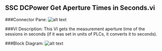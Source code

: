 ## **SSC DCPower Get Aperture Times in Seconds.vi**
###Connector Pane:
![alt text](/DCPower/SSC%20DCPower/Measure/SSC%20DCPower%20Get%20Aperture%20Times%20in%20Seconds.vic.png "SSC DCPower Get Aperture Times in Seconds.vi connector pane")

###VI Description:
This VI gets the measurement aperture time of the sessions in seconds (if it was set in units of PLCs, it converts it to seconds).

###Block Diagram:
![alt text](/DCPower/SSC%20DCPower/Measure/SSC%20DCPower%20Get%20Aperture%20Times%20in%20Seconds.vid.png "SSC DCPower Get Aperture Times in Seconds.vi block diagram")
